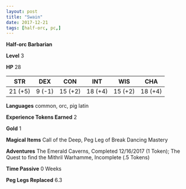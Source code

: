 ```yaml
---
layout: post
title: "Swain"
date: 2017-12-21
tags: [half-orc, pc,]
---
```


**Half-orc Barbarian**

**Level** 3

**HP** 28

|   STR   |   DEX   |   CON   |   INT   |   WIS   |   CHA   |
|:-----:|:-----:|:-----:|:-----:|:-----:|:-----:|
| 21 (+5) | 9 (-1) | 15 (+2) | 18 (+4) | 15 (+2) | 18 (+4) |

**Languages** common, orc, pig latin

**Experience Tokens Earned** 2

**Gold** 1

**Magical Items** Call of the Deep, Peg Leg of Break Dancing Mastery

**Adventures** The Emerald Caverns, Completed 12/16/2017 (1 Token); The Quest to find the Mithril Warhamme, Incomplete (.5 Tokens)

**Time Passive** 0 Weeks

**Peg Legs Replaced** 6.3
